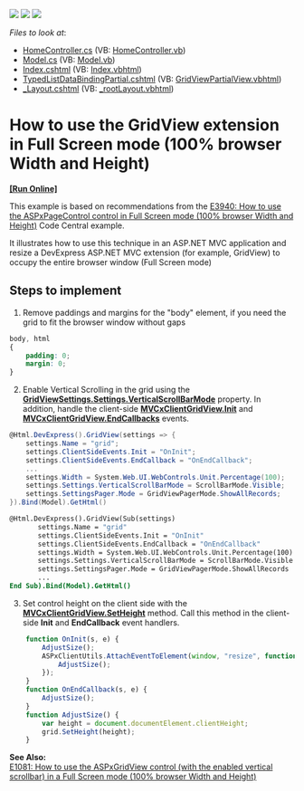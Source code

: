 <!-- default badges list -->
![](https://img.shields.io/endpoint?url=https://codecentral.devexpress.com/api/v1/VersionRange/128551978/18.1.3%2B)
[![](https://img.shields.io/badge/Open_in_DevExpress_Support_Center-FF7200?style=flat-square&logo=DevExpress&logoColor=white)](https://supportcenter.devexpress.com/ticket/details/T830635)
[![](https://img.shields.io/badge/📖_How_to_use_DevExpress_Examples-e9f6fc?style=flat-square)](https://docs.devexpress.com/GeneralInformation/403183)
<!-- default badges end -->
<!-- default file list -->
*Files to look at*:

* [HomeController.cs](./CS/CS/Controllers/HomeController.cs) (VB: [HomeController.vb](./VB/VB/Controllers/HomeController.vb))
* [Model.cs](./CS/CS/Models/Model.cs) (VB: [Model.vb](./VB/VB/Models/Model.vb))
* [Index.cshtml](./CS/CS/Views/Home/Index.cshtml) (VB: [Index.vbhtml](./VB/VB/Views/Home/Index.vbhtml))
* [TypedListDataBindingPartial.cshtml](./CS/CS/Views/Home/TypedListDataBindingPartial.cshtml) (VB: [GridViewPartialView.vbhtml](./VB/VB/Views/Home/GridViewPartialView.vbhtml))
* [_Layout.cshtml](./CS/CS/Views/Shared/_Layout.cshtml) (VB: [_rootLayout.vbhtml](./VB/VB/Views/Shared/_rootLayout.vbhtml))
<!-- default file list end -->
# How to use the GridView extension in Full Screen mode (100% browser Width and Height)
<!-- run online -->
**[[Run Online]](https://codecentral.devexpress.com/100/)**
<!-- run online end -->


<p>This example is based on recommendations from the <a href="https://www.devexpress.com/Support/Center/p/E3940">E3940: How to use the ASPxPageControl control in Full Screen mode (100% browser Width and Height)</a> Code Central example. </p><p>It illustrates how to use this technique in an ASP.NET MVC application and resize a DevExpress ASP.NET MVC extension (for example, GridView) to occupy the entire browser window (Full Screen mode)

## Steps to implement

1) Remove paddings and margins for the "body" element, if you need the grid to fit the browser window without gaps
```css
body, html
{
    padding: 0;
    margin: 0;
}
```

2) Enable Vertical Scrolling in the grid using the [**GridViewSettings.Settings.VerticalScrollBarMode**](https://documentation.devexpress.com/AspNet/DevExpress.Web.ASPxGridSettings.VerticalScrollBarMode.property) property. In addition, handle the client-side [**MVCxClientGridView.Init**](https://documentation.devexpress.com/AspNet/DevExpress.Web.Scripts.ASPxClientControlBase.Init.event) and [**MVCxClientGridView.EndCallbacks**](https://documentation.devexpress.com/AspNet/DevExpress.Web.Scripts.ASPxClientGridView.EndCallback.event) events. 
```cs
@Html.DevExpress().GridView(settings => {
    settings.Name = "grid";
    settings.ClientSideEvents.Init = "OnInit";
    settings.ClientSideEvents.EndCallback = "OnEndCallback";
    ...
    settings.Width = System.Web.UI.WebControls.Unit.Percentage(100);
    settings.Settings.VerticalScrollBarMode = ScrollBarMode.Visible;
    settings.SettingsPager.Mode = GridViewPagerMode.ShowAllRecords;
}).Bind(Model).GetHtml()
```
```vb
@Html.DevExpress().GridView(Sub(settings)
       settings.Name = "grid"
       settings.ClientSideEvents.Init = "OnInit"
       settings.ClientSideEvents.EndCallback = "OnEndCallback"                          
       settings.Width = System.Web.UI.WebControls.Unit.Percentage(100)
       settings.Settings.VerticalScrollBarMode = ScrollBarMode.Visible                  
       settings.SettingsPager.Mode = GridViewPagerMode.ShowAllRecords                   
       ...
End Sub).Bind(Model).GetHtml()
```
3) Set control height on the client side with the [**MVCxClientGridView.SetHeight**](https://documentation.devexpress.com/AspNet/DevExpress.Web.Scripts.ASPxClientControl.SetHeight.method) method. Call this method in the client-side **Init** and **EndCallback** event handlers.

```js
    function OnInit(s, e) {
        AdjustSize();
        ASPxClientUtils.AttachEventToElement(window, "resize", function (evt) {
            AdjustSize();
        });
    }
    function OnEndCallback(s, e) {
        AdjustSize();
    }
    function AdjustSize() {
        var height = document.documentElement.clientHeight;
        grid.SetHeight(height);
    }
```

<p><strong>See Also:</strong><br />
<a href="https://www.devexpress.com/Support/Center/p/E1081">E1081: How to use the ASPxGridView control (with the enabled vertical scrollbar) in a Full Screen mode (100% browser Width and Height)</a><br />

<br/>


